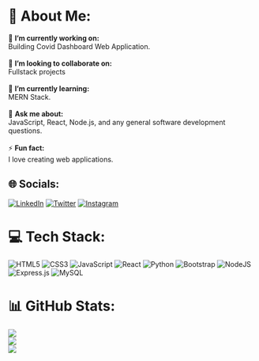 # 💫 About Me:
🔭 **I’m currently working on:**  <br>Building Covid Dashboard Web Application.<br><br>👯 **I’m looking to collaborate on:**  <br>Fullstack projects<br><br>🌱 **I’m currently learning:**  <br>MERN Stack.<br><br>💬 **Ask me about:**  <br>JavaScript, React, Node.js, and any general software development questions.<br><br>⚡ **Fun fact:**  <br>I love creating web applications.


## 🌐 Socials:
 [![LinkedIn](https://img.shields.io/badge/LinkedIn-%230077B5.svg?logo=linkedin&logoColor=white)](https://www.linkedin.com/in/ajith-kumar-esampally/) [![Twitter](https://img.shields.io/badge/Twitter-%231DA1F2.svg?logo=Twitter&logoColor=white)](https://twitter.com/ajithpatel066) [![Instagram](https://img.shields.io/badge/Instagram-%23E4405F.svg?logo=Instagram&logoColor=white)](https://www.instagram.com/ajith_patel_/) 

 # 💻 Tech Stack:
![HTML5](https://img.shields.io/badge/html5-%23E34F26.svg?style=for-the-badge&logo=html5&logoColor=white) ![CSS3](https://img.shields.io/badge/css3-%231572B6.svg?style=for-the-badge&logo=css3&logoColor=white) ![JavaScript](https://img.shields.io/badge/javascript-%23323330.svg?style=for-the-badge&logo=javascript&logoColor=%23F7DF1E) ![React](https://img.shields.io/badge/react-%2320232a.svg?style=for-the-badge&logo=react&logoColor=%2361DAFB)  ![Python](https://img.shields.io/badge/python-3670A0?style=for-the-badge&logo=python&logoColor=ffdd54) ![Bootstrap](https://img.shields.io/badge/bootstrap-%23563D7C.svg?style=for-the-badge&logo=bootstrap&logoColor=white) ![NodeJS](https://img.shields.io/badge/node.js-6DA55F?style=for-the-badge&logo=node.js&logoColor=white) ![Express.js](https://img.shields.io/badge/express.js-%23404d59.svg?style=for-the-badge&logo=express&logoColor=%2361DAFB) ![MySQL](https://img.shields.io/badge/mysql-%2300f.svg?style=for-the-badge&logo=mysql&logoColor=white) 

# 📊 GitHub Stats:
![](https://github-readme-stats.vercel.app/api?username=Ajjupatel066&theme=dark&hide_border=false&include_all_commits=false&count_private=false)<br/>
![](https://github-readme-streak-stats.herokuapp.com/?user=Ajjupatel066&theme=dark&hide_border=false)<br/>
![](https://github-readme-stats.vercel.app/api/top-langs/?username=Ajjupatel066&theme=dark&hide_border=false&include_all_commits=false&count_private=false&layout=compact)

<!---
Ajjupatel066/Ajjupatel066 is a ✨ special ✨ repository because its `README.md` (this file) appears on your GitHub profile.
You can click the Preview link to take a look at your changes.
--->
